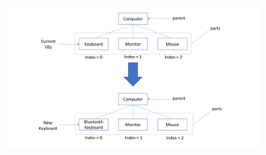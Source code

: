 ![alt text](https://github.com/tuanngocfun/Design-Pattern/blob/master/exercise11/sumary_visitor_alter_child.png?raw=true)
